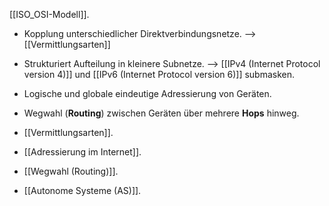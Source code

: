 [[ISO_OSI-Modell]].

- Kopplung unterschiedlicher Direktverbindungsnetze. -->  [[Vermittlungsarten]]
- Strukturiert Aufteilung in kleinere Subnetze. --> [[IPv4 (Internet Protocol version 4)]] und [[IPv6 (Internet Protocol version 6)]] submasken.
- Logische und globale eindeutige Adressierung von Geräten. 
- Wegwahl (**Routing**) zwischen Geräten über mehrere **Hops** hinweg. 


- [[Vermittlungsarten]].
- [[Adressierung im Internet]].
- [[Wegwahl (Routing)]].
- [[Autonome Systeme (AS)]].
